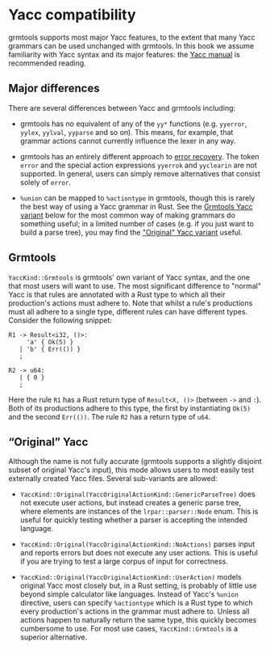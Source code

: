 # Yacc compatibility

grmtools supports most major Yacc features, to the extent that many Yacc
grammars can be used unchanged with grmtools. In this book we assume
familiarity with Yacc syntax and its major features: the
[Yacc manual](http://dinosaur.compilertools.net/yacc/index.html) is recommended
reading.


## Major differences

There are several differences between Yacc and grmtools including:

 * grmtools has no equivalent of any of the `yy*` functions (e.g. `yyerror`,
   `yylex`, `yylval`, `yyparse` and so on). This means, for example, that
   grammar actions cannot currently influence the lexer in any way.

 * grmtools has an entirely different approach to [error
   recovery](errorrecovery.md). The token `error` and the special action
   expressions `yyerrok` and `yyclearin` are not supported. In general, users
   can simply remove alternatives that consist solely of `error`.

 * `%union` can be mapped to `%actiontype` in grmtools, though this is rarely
   the best way of using a Yacc grammar in Rust. See the [Grmtools Yacc
   variant](#grmtools) below for the most common way of making grammars do
   something useful; in a limited number of cases (e.g. if you just want to
   build a parse tree), you may find the ["Original" Yacc
   variant](#original-yacc) useful.


## Grmtools

`YaccKind::Grmtools` is grmtools' own variant of Yacc syntax, and the one that
most users will want to use. The most significant difference to "normal" Yacc
is that rules are annotated with a Rust type to which all their production's
actions must adhere to. Note that whilst a rule's productions must all adhere
to a single type, different rules can have different types.  Consider the
following snippet:

```rust,noplaypen
R1 -> Result<i32, ()>:
     'a' { Ok(5) }
   | 'b' { Err(()) }
   ;

R2 -> u64:
   | { 0 }
   ;
```

Here the rule `R1` has a Rust return type of `Result<X, ()>` (between `->` and
`:`). Both of its productions adhere to this type, the first by instantiating
`Ok(5)` and the second `Err(())`. The rule `R2` has a return type of `u64`.


## “Original” Yacc

Although the name is not fully accurate (grmtools supports a slightly disjoint
subset of original Yacc's input), this mode allows users to most easily test
externally created Yacc files. Several sub-variants are allowed:

* `YaccKind::Original(YaccOriginalActionKind::GenericParseTree)` does not
  execute user actions, but instead creates a generic parse tree, where elements
  are instances of the `lrpar::parser::Node` enum. This is useful for quickly
  testing whether a parser is accepting the intended language.

* `YaccKind::Original(YaccOriginalActionKind::NoActions)` parses input and
  reports errors but does not execute any user actions. This is useful if you
  are trying to test a large corpus of input for correctness.

* `YaccKind::Original(YaccOriginalActionKind::UserAction)` models original Yacc
  most closely but, in a Rust setting, is probably of little use beyond simple
  calculator like languages. Instead of Yacc's `%union` directive, users can
  specify `%actiontype` which is a Rust type to which every production's actions
  in the grammar must adhere to. Unless all actions happen to naturally return
  the same type, this quickly becomes cumbersome to use. For most use cases,
  `YaccKind::Grmtools` is a superior alternative.
